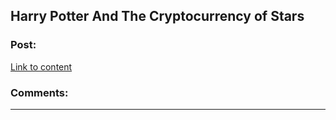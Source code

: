 ## Harry Potter And The Cryptocurrency of Stars

### Post:

[Link to content]()

### Comments:

---

